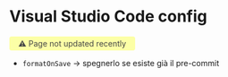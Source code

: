 # Visual Studio Code config

<span style="display: inline-block; background: #FCFFA6; padding: 4px 16px; border-radius: 4px; color: #484848"> ⚠️ Page not updated recently</span>

- `formatOnSave` → spegnerlo se esiste già il pre-commit
